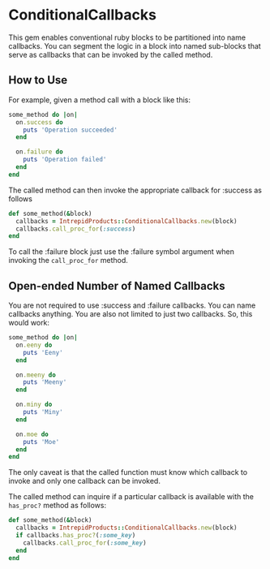 ConditionalCallbacks
====================

This gem enables conventional ruby blocks to be partitioned into name callbacks.
You can segment the logic in a block into named sub-blocks that serve as
callbacks that can be invoked by the called method.

## How to Use

For example, given a method call with a block like this:

```ruby
some_method do |on|
  on.success do
    puts 'Operation succeeded'
  end

  on.failure do
    puts 'Operation failed'
  end
end
```

The called method can then invoke the appropriate callback for :success as follows

```ruby
def some_method(&block)
  callbacks = IntrepidProducts::ConditionalCallbacks.new(block)
  callbacks.call_proc_for(:success)
end
```
To call the :failure block just use the :failure symbol argument when invoking the
```call_proc_for``` method.


## Open-ended Number of Named Callbacks
You are not required to use :success and :failure callbacks.  You can name callbacks
anything.  You are also not limited to just two callbacks.  So, this would work:

```ruby
some_method do |on|
  on.eeny do
    puts 'Eeny'
  end

  on.meeny do
    puts 'Meeny'
  end

  on.miny do
    puts 'Miny'
  end

  on.moe do
    puts 'Moe'
  end
end
```
The only caveat is that the called function must know which callback to invoke
and only one callback can be invoked.

The called method can inquire if a particular callback is available with the
```has_proc?``` method as follows:

```ruby
def some_method(&block)
  callbacks = IntrepidProducts::ConditionalCallbacks.new(block)
  if callbacks.has_proc?(:some_key)
    callbacks.call_proc_for(:some_key)
  end
end
```
